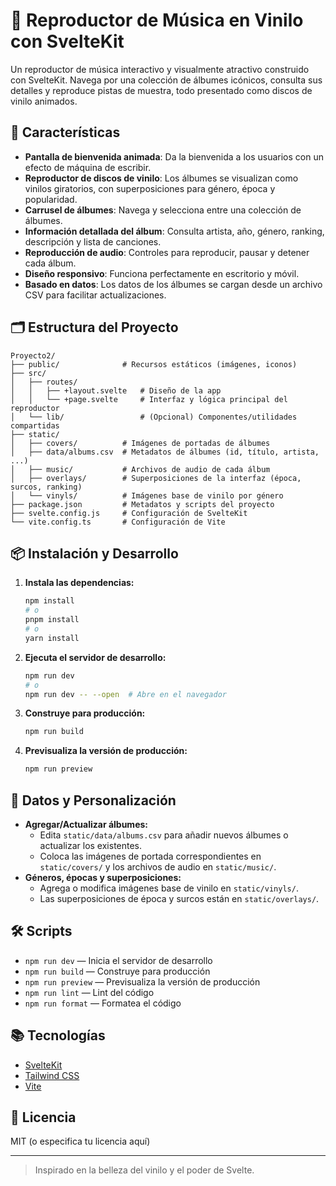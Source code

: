 # 🎵 Reproductor de Música en Vinilo con SvelteKit

Un reproductor de música interactivo y visualmente atractivo construido con SvelteKit. Navega por una colección de álbumes icónicos, consulta sus detalles y reproduce pistas de muestra, todo presentado como discos de vinilo animados.

## 🚀 Características

- **Pantalla de bienvenida animada**: Da la bienvenida a los usuarios con un efecto de máquina de escribir.
- **Reproductor de discos de vinilo**: Los álbumes se visualizan como vinilos giratorios, con superposiciones para género, época y popularidad.
- **Carrusel de álbumes**: Navega y selecciona entre una colección de álbumes.
- **Información detallada del álbum**: Consulta artista, año, género, ranking, descripción y lista de canciones.
- **Reproducción de audio**: Controles para reproducir, pausar y detener cada álbum.
- **Diseño responsivo**: Funciona perfectamente en escritorio y móvil.
- **Basado en datos**: Los datos de los álbumes se cargan desde un archivo CSV para facilitar actualizaciones.

## 🗂️ Estructura del Proyecto

```
Proyecto2/
├── public/              # Recursos estáticos (imágenes, iconos)
├── src/
│   ├── routes/
│   │   ├── +layout.svelte   # Diseño de la app
│   │   └── +page.svelte     # Interfaz y lógica principal del reproductor
│   └── lib/                 # (Opcional) Componentes/utilidades compartidas
├── static/
│   ├── covers/          # Imágenes de portadas de álbumes
│   ├── data/albums.csv  # Metadatos de álbumes (id, título, artista, ...)
│   ├── music/           # Archivos de audio de cada álbum
│   ├── overlays/        # Superposiciones de la interfaz (época, surcos, ranking)
│   └── vinyls/          # Imágenes base de vinilo por género
├── package.json         # Metadatos y scripts del proyecto
├── svelte.config.js     # Configuración de SvelteKit
└── vite.config.ts       # Configuración de Vite
```

## 📦 Instalación y Desarrollo

1. **Instala las dependencias:**
   ```bash
   npm install
   # o
   pnpm install
   # o
   yarn install
   ```

2. **Ejecuta el servidor de desarrollo:**
   ```bash
   npm run dev
   # o
   npm run dev -- --open  # Abre en el navegador
   ```

3. **Construye para producción:**
   ```bash
   npm run build
   ```

4. **Previsualiza la versión de producción:**
   ```bash
   npm run preview
   ```

## 📝 Datos y Personalización

- **Agregar/Actualizar álbumes:**
  - Edita `static/data/albums.csv` para añadir nuevos álbumes o actualizar los existentes.
  - Coloca las imágenes de portada correspondientes en `static/covers/` y los archivos de audio en `static/music/`.
- **Géneros, épocas y superposiciones:**
  - Agrega o modifica imágenes base de vinilo en `static/vinyls/`.
  - Las superposiciones de época y surcos están en `static/overlays/`.

## 🛠️ Scripts

- `npm run dev` — Inicia el servidor de desarrollo
- `npm run build` — Construye para producción
- `npm run preview` — Previsualiza la versión de producción
- `npm run lint` — Lint del código
- `npm run format` — Formatea el código

## 📚 Tecnologías

- [SvelteKit](https://kit.svelte.dev/)
- [Tailwind CSS](https://tailwindcss.com/)
- [Vite](https://vitejs.dev/)

## 📄 Licencia

MIT (o especifica tu licencia aquí)

---

> Inspirado en la belleza del vinilo y el poder de Svelte.
